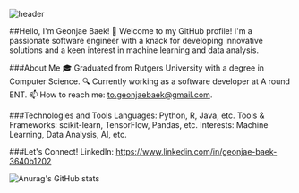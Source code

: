 ![header](https://capsule-render.vercel.app/api?type=waving&text=Welcome)

##Hello, I'm Geonjae Baek! 👋
Welcome to my GitHub profile! I'm a passionate software engineer with a knack for developing innovative solutions and a keen interest in machine learning and data analysis.

###About Me
🎓 Graduated from Rutgers University with a degree in Computer Science.
🔍 Currently working as a software developer at A round ENT.
📫 How to reach me: to.geonjaebaek@gmail.com.

###Technologies and Tools
Languages: Python, R, Java, etc.
Tools & Frameworks: scikit-learn, TensorFlow, Pandas, etc.
Interests: Machine Learning, Data Analysis, AI, etc.

###Let's Connect!
LinkedIn: https://www.linkedin.com/in/geonjae-baek-3640b1202

![Anurag's GitHub stats](https://github-readme-stats.vercel.app/api?username=hunnit-zae&show_icons=true&theme=radical&bg_color=00000000)

<!Here are some ideas to get you started:

- 🔭 I’m currently working on ...
- 🌱 I’m currently learning ...
- 👯 I’m looking to collaborate on ...
- 🤔 I’m looking for help with ...
- 💬 Ask me about ...
- 📫 How to reach me: ...
- 😄 Pronouns: ...
- ⚡ Fun fact: ...
>
